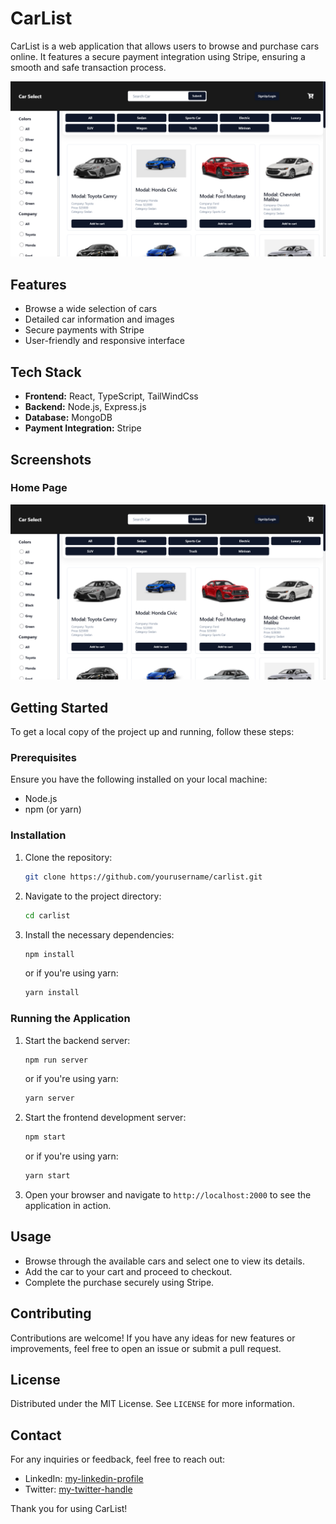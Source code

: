 # CarList

CarList is a web application that allows users to browse and purchase cars online. It features a secure payment integration using Stripe, ensuring a smooth and safe transaction process.

![CarList Logo](/carlist-logo.png)

## Features

- Browse a wide selection of cars
- Detailed car information and images
- Secure payments with Stripe
- User-friendly and responsive interface

## Tech Stack

- **Frontend:** React, TypeScript, TailWindCss
- **Backend:** Node.js, Express.js
- **Database:** MongoDB
- **Payment Integration:** Stripe

## Screenshots

### Home Page

![Home Page](/carlist-logo.png)

## Getting Started

To get a local copy of the project up and running, follow these steps:

### Prerequisites

Ensure you have the following installed on your local machine:

- Node.js
- npm (or yarn)

### Installation

1. Clone the repository:

   ```sh
   git clone https://github.com/yourusername/carlist.git
   ```

2. Navigate to the project directory:

   ```sh
   cd carlist
   ```

3. Install the necessary dependencies:
   ```sh
   npm install
   ```
   or if you're using yarn:
   ```sh
   yarn install
   ```

### Running the Application

1. Start the backend server:

   ```sh
   npm run server
   ```

   or if you're using yarn:

   ```sh
   yarn server
   ```

2. Start the frontend development server:

   ```sh
   npm start
   ```

   or if you're using yarn:

   ```sh
   yarn start
   ```

3. Open your browser and navigate to `http://localhost:2000` to see the application in action.

## Usage

- Browse through the available cars and select one to view its details.
- Add the car to your cart and proceed to checkout.
- Complete the purchase securely using Stripe.

## Contributing

Contributions are welcome! If you have any ideas for new features or improvements, feel free to open an issue or submit a pull request.

## License

Distributed under the MIT License. See `LICENSE` for more information.

## Contact

For any inquiries or feedback, feel free to reach out:

- LinkedIn: [my-linkedin-profile](https://www.linkedin.com/in/ysani/)
- Twitter: [my-twitter-handle](https://twitter.com/only1_speedy)

Thank you for using CarList!
